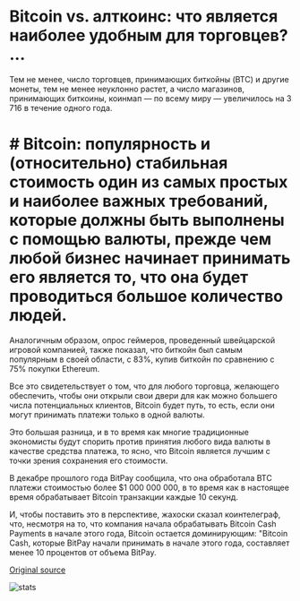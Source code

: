# Bitcoin vs. алткоинс: что является наиболее удобным для торговцев? ...

Тем не менее, число торговцев, принимающих биткойны (BTC) и другие монеты, тем не менее неуклонно растет, а число магазинов, принимающих биткоины, коинмап — по всему миру — увеличилось на 3 716 в течение одного года.

# # Bitcoin: популярность и (относительно) стабильная стоимость один из самых простых и наиболее важных требований, которые должны быть выполнены с помощью валюты, прежде чем любой бизнес начинает принимать его является то, что она будет проводиться большое количество людей.

Аналогичным образом, опрос геймеров, проведенный швейцарской игровой компанией, также показал, что биткойн был самым популярным в своей области, с 83%, купив биткойн по сравнению с 75% покупки Ethereum.

Все это свидетельствует о том, что для любого торговца, желающего обеспечить, чтобы они открыли свои двери для как можно большего числа потенциальных клиентов, Bitcoin будет путь, то есть, если они могут принимать платежи только в одной валюты.

Это большая разница, и в то время как многие традиционные экономисты будут спорить против принятия любого вида валюты в качестве средства платежа, то ясно, что Bitcoin является лучшим с точки зрения сохранения его стоимости.

В декабре прошлого года BitPay сообщила, что она обработала BTC платежи стоимостью более $1 000 000 000, в то время как в настоящее время обрабатывает Bitcoin транзакции каждые 10 секунд.

И, чтобы поставить это в перспективе, жахоски сказал коинтелеграф, что, несмотря на то, что компания начала обрабатывать Bitcoin Cash Payments в начале этого года, Bitcoin остается доминирующим: "Bitcoin Cash, которые BitPay начали принимать в начале этого года, составляет менее 10 процентов от объема BitPay.

[Original source](https://cointelegraph.com/news/bitcoin-vs-altcoins-which-is-the-most-usable-for-merchants)

![stats](https://c.statcounter.com/11760860/0/a89fa40b/1/ "stats")